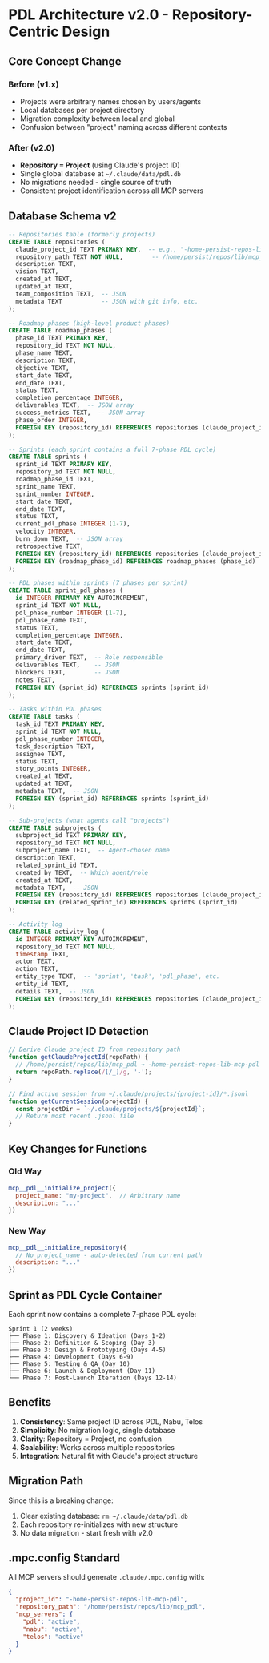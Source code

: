 # PDL Architecture v2.0 - Repository-Centric Design

## Core Concept Change

### Before (v1.x)
- Projects were arbitrary names chosen by users/agents
- Local databases per project directory
- Migration complexity between local and global
- Confusion between "project" naming across different contexts

### After (v2.0)
- **Repository = Project** (using Claude's project ID)
- Single global database at `~/.claude/data/pdl.db`
- No migrations needed - single source of truth
- Consistent project identification across all MCP servers

## Database Schema v2

```sql
-- Repositories table (formerly projects)
CREATE TABLE repositories (
  claude_project_id TEXT PRIMARY KEY,  -- e.g., "-home-persist-repos-lib-mcp-pdl"
  repository_path TEXT NOT NULL,        -- /home/persist/repos/lib/mcp_pdl
  description TEXT,
  vision TEXT,
  created_at TEXT,
  updated_at TEXT,
  team_composition TEXT,  -- JSON
  metadata TEXT           -- JSON with git info, etc.
);

-- Roadmap phases (high-level product phases)
CREATE TABLE roadmap_phases (
  phase_id TEXT PRIMARY KEY,
  repository_id TEXT NOT NULL,
  phase_name TEXT,
  description TEXT,
  objective TEXT,
  start_date TEXT,
  end_date TEXT,
  status TEXT,
  completion_percentage INTEGER,
  deliverables TEXT,  -- JSON array
  success_metrics TEXT,  -- JSON array
  phase_order INTEGER,
  FOREIGN KEY (repository_id) REFERENCES repositories (claude_project_id)
);

-- Sprints (each sprint contains a full 7-phase PDL cycle)
CREATE TABLE sprints (
  sprint_id TEXT PRIMARY KEY,
  repository_id TEXT NOT NULL,
  roadmap_phase_id TEXT,
  sprint_name TEXT,
  sprint_number INTEGER,
  start_date TEXT,
  end_date TEXT,
  status TEXT,
  current_pdl_phase INTEGER (1-7),
  velocity INTEGER,
  burn_down TEXT,  -- JSON array
  retrospective TEXT,
  FOREIGN KEY (repository_id) REFERENCES repositories (claude_project_id),
  FOREIGN KEY (roadmap_phase_id) REFERENCES roadmap_phases (phase_id)
);

-- PDL phases within sprints (7 phases per sprint)
CREATE TABLE sprint_pdl_phases (
  id INTEGER PRIMARY KEY AUTOINCREMENT,
  sprint_id TEXT NOT NULL,
  pdl_phase_number INTEGER (1-7),
  pdl_phase_name TEXT,
  status TEXT,
  completion_percentage INTEGER,
  start_date TEXT,
  end_date TEXT,
  primary_driver TEXT,  -- Role responsible
  deliverables TEXT,    -- JSON
  blockers TEXT,        -- JSON
  notes TEXT,
  FOREIGN KEY (sprint_id) REFERENCES sprints (sprint_id)
);

-- Tasks within PDL phases
CREATE TABLE tasks (
  task_id TEXT PRIMARY KEY,
  sprint_id TEXT NOT NULL,
  pdl_phase_number INTEGER,
  task_description TEXT,
  assignee TEXT,
  status TEXT,
  story_points INTEGER,
  created_at TEXT,
  updated_at TEXT,
  metadata TEXT,  -- JSON
  FOREIGN KEY (sprint_id) REFERENCES sprints (sprint_id)
);

-- Sub-projects (what agents call "projects")
CREATE TABLE subprojects (
  subproject_id TEXT PRIMARY KEY,
  repository_id TEXT NOT NULL,
  subproject_name TEXT,  -- Agent-chosen name
  description TEXT,
  related_sprint_id TEXT,
  created_by TEXT,  -- Which agent/role
  created_at TEXT,
  metadata TEXT,  -- JSON
  FOREIGN KEY (repository_id) REFERENCES repositories (claude_project_id),
  FOREIGN KEY (related_sprint_id) REFERENCES sprints (sprint_id)
);

-- Activity log
CREATE TABLE activity_log (
  id INTEGER PRIMARY KEY AUTOINCREMENT,
  repository_id TEXT NOT NULL,
  timestamp TEXT,
  actor TEXT,
  action TEXT,
  entity_type TEXT,  -- 'sprint', 'task', 'pdl_phase', etc.
  entity_id TEXT,
  details TEXT,  -- JSON
  FOREIGN KEY (repository_id) REFERENCES repositories (claude_project_id)
);
```

## Claude Project ID Detection

```javascript
// Derive Claude project ID from repository path
function getClaudeProjectId(repoPath) {
  // /home/persist/repos/lib/mcp_pdl → -home-persist-repos-lib-mcp-pdl
  return repoPath.replace(/[/_]/g, '-');
}

// Find active session from ~/.claude/projects/{project-id}/*.jsonl
function getCurrentSession(projectId) {
  const projectDir = `~/.claude/projects/${projectId}`;
  // Return most recent .jsonl file
}
```

## Key Changes for Functions

### Old Way
```javascript
mcp__pdl__initialize_project({
  project_name: "my-project",  // Arbitrary name
  description: "..."
})
```

### New Way
```javascript
mcp__pdl__initialize_repository({
  // No project_name - auto-detected from current path
  description: "..."
})
```

## Sprint as PDL Cycle Container

Each sprint now contains a complete 7-phase PDL cycle:

```
Sprint 1 (2 weeks)
├── Phase 1: Discovery & Ideation (Days 1-2)
├── Phase 2: Definition & Scoping (Day 3)
├── Phase 3: Design & Prototyping (Days 4-5)
├── Phase 4: Development (Days 6-9)
├── Phase 5: Testing & QA (Day 10)
├── Phase 6: Launch & Deployment (Day 11)
└── Phase 7: Post-Launch Iteration (Days 12-14)
```

## Benefits

1. **Consistency**: Same project ID across PDL, Nabu, Telos
2. **Simplicity**: No migration logic, single database
3. **Clarity**: Repository = Project, no confusion
4. **Scalability**: Works across multiple repositories
5. **Integration**: Natural fit with Claude's project structure

## Migration Path

Since this is a breaking change:
1. Clear existing database: `rm ~/.claude/data/pdl.db`
2. Each repository re-initializes with new structure
3. No data migration - start fresh with v2.0

## .mpc.config Standard

All MCP servers should generate `.claude/.mpc.config` with:
```json
{
  "project_id": "-home-persist-repos-lib-mcp-pdl",
  "repository_path": "/home/persist/repos/lib/mcp_pdl",
  "mcp_servers": {
    "pdl": "active",
    "nabu": "active",
    "telos": "active"
  }
}
```